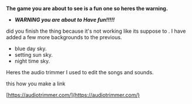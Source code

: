 **The game you are about to see is a fun one so heres the warning.**
- ***WARNING you are about to Have fun!!!!!***

did you finish the thing because it's not working like its suppose to .
I have added a few more backgrounds to the previous.
- blue day sky.
- setting sun sky.
- night time sky.

Heres the audio trimmer I used to edit the songs and sounds.


this how you make a link

[https://audiotrimmer.com/](https://audiotrimmer.com/)